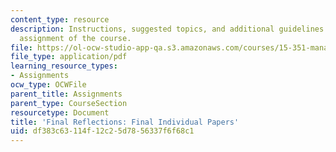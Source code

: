 ```yaml
---
content_type: resource
description: Instructions, suggested topics, and additional guidelines for the final
  assignment of the course.
file: https://ol-ocw-studio-app-qa.s3.amazonaws.com/courses/15-351-managing-innovation-and-entrepreneurship-spring-2008/df383c63114f12c25d7856337f6f68c1_final.pdf
file_type: application/pdf
learning_resource_types:
- Assignments
ocw_type: OCWFile
parent_title: Assignments
parent_type: CourseSection
resourcetype: Document
title: 'Final Reflections: Final Individual Papers'
uid: df383c63-114f-12c2-5d78-56337f6f68c1
---
```


